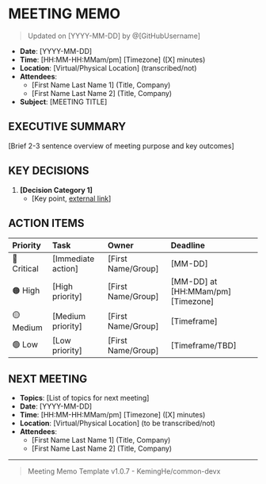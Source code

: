# MEETING MEMO

> Updated on [YYYY-MM-DD] by @[GitHubUsername]

- **Date**: [YYYY-MM-DD]
- **Time**: [HH:MM-HH:MMam/pm] [Timezone] ([X] minutes)
- **Location**: [Virtual/Physical Location] (transcribed/not)
- **Attendees**:
  - [First Name Last Name 1] (Title, Company)
  - [First Name Last Name 2] (Title, Company)
- **Subject**: [MEETING TITLE]

## EXECUTIVE SUMMARY

[Brief 2-3 sentence overview of meeting purpose and key outcomes]

## KEY DECISIONS

1. **[Decision Category 1]**
   - [Key point, [external link](link)]

## ACTION ITEMS

| Priority | Task | Owner | Deadline |
| :--- | :--- | :--- | :--- |
| 🔴 Critical | [Immediate action] | [First Name/Group] | [MM-DD] |
| 🟠 High | [High priority] | [First Name/Group] | [MM-DD] at [HH:MMam/pm] [Timezone] |
| 🟡 Medium | [Medium priority] | [First Name/Group] | [Timeframe] |
| 🟢 Low | [Low priority] | [First Name/Group] | [Timeframe/TBD] |

## NEXT MEETING

- **Topics**: [List of topics for next meeting]
- **Date**: [YYYY-MM-DD]
- **Time**: [HH:MM-HH:MMam/pm] [Timezone] ([X] minutes)
- **Location**: [Virtual/Physical Location] (to be transcribed/not)
- **Attendees**:
  - [First Name Last Name 1] (Title, Company)
  - [First Name Last Name 2] (Title, Company)

---

> Meeting Memo Template v1.0.7 - KemingHe/common-devx
